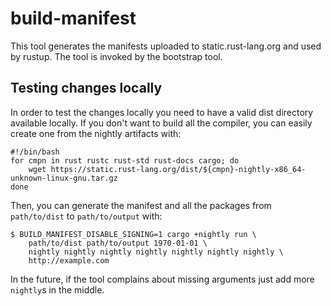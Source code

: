 # build-manifest

This tool generates the manifests uploaded to static.rust-lang.org and used by
rustup. The tool is invoked by the bootstrap tool.

## Testing changes locally

In order to test the changes locally you need to have a valid dist directory
available locally. If you don't want to build all the compiler, you can easily
create one from the nightly artifacts with:

```
#!/bin/bash
for cmpn in rust rustc rust-std rust-docs cargo; do
    wget https://static.rust-lang.org/dist/${cmpn}-nightly-x86_64-unknown-linux-gnu.tar.gz
done
```

Then, you can generate the manifest and all the packages from `path/to/dist` to
`path/to/output` with:

```
$ BUILD_MANIFEST_DISABLE_SIGNING=1 cargo +nightly run \
    path/to/dist path/to/output 1970-01-01 \
    nightly nightly nightly nightly nightly nightly nightly \
    http://example.com
```

In the future, if the tool complains about missing arguments just add more
`nightly`s in the middle.
